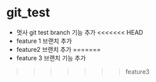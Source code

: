 # git_test
- 멋사 git test branch 기능 추가
<<<<<<< HEAD
- feature 1 브랜치 추가
- feature2 브랜치 추가
=======
- feature 3 브랜치 기능 추가
>>>>>>> feature3
